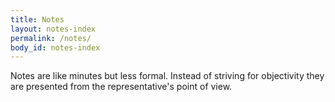 ```yaml
---
title: Notes
layout: notes-index
permalink: /notes/
body_id: notes-index
---
```


Notes are like minutes but less formal. Instead of striving for objectivity they are presented from the representative's point of view.